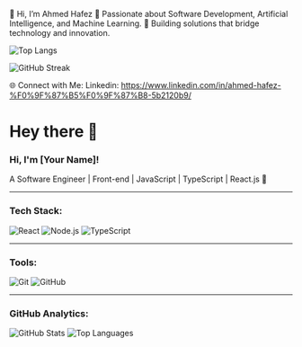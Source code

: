 👋 Hi, I’m Ahmed Hafez
👀 Passionate about Software Development, Artificial Intelligence, and Machine Learning.
🌟 Building solutions that bridge technology and innovation.

![Top Langs](https://github-readme-stats.vercel.app/api/top-langs/?username=AhmedHafez1)

![GitHub Streak](https://github-readme-streak-stats.herokuapp.com/?user=AhmedHafez1)


🌐 Connect with Me:
Linkedin: https://www.linkedin.com/in/ahmed-hafez-%F0%9F%87%B5%F0%9F%87%B8-5b2120b9/

# Hey there 👋

### Hi, I'm [Your Name]!
A Software Engineer | Front-end | JavaScript | TypeScript | React.js 🚀

---

### Tech Stack:
![React](https://img.shields.io/badge/-React-61DAFB?logo=react&logoColor=white&style=flat-square)
![Node.js](https://img.shields.io/badge/-Node.js-339933?logo=node.js&logoColor=white&style=flat-square)
![TypeScript](https://img.shields.io/badge/-TypeScript-3178C6?logo=typescript&logoColor=white&style=flat-square)

---

### Tools:
![Git](https://img.shields.io/badge/-Git-F05032?logo=git&logoColor=white&style=flat-square)
![GitHub](https://img.shields.io/badge/-GitHub-181717?logo=github&logoColor=white&style=flat-square)

---

### GitHub Analytics:
![GitHub Stats](https://github-readme-stats.vercel.app/api?username=your_username&show_icons=true&hide=issues)
![Top Languages](https://github-readme-stats.vercel.app/api/top-langs/?username=your_username&layout=compact)
